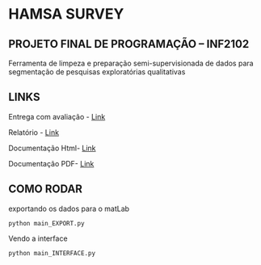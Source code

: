 # HAMSA SURVEY
## PROJETO FINAL DE PROGRAMAÇÃO – INF2102

Ferramenta de limpeza e preparação semi-supervisionada de dados para segmentação de pesquisas exploratórias qualitativas

## LINKS
Entrega com avaliação - [Link](https://github.com/brunoferraz/hamsa_survey/blob/master/docs/relatorio/Hamsa.pdf)

Relatório - [Link](https://github.com/brunoferraz/hamsa_survey/blob/master/docs/relatorio/RelatorioProjetoFinal_BRUNO%20FERRAZ.pdf)

Documentação Html- [Link](https://github.com/brunoferraz/hamsa_survey/tree/master/docs/build/html)

Documentação PDF- [Link](https://github.com/brunoferraz/hamsa_survey/blob/master/docs/build/pdf/hamsaSurvey.pdf)



## COMO RODAR

exportando os dados para o matLab 
```
python main_EXPORT.py
```
Vendo a interface
```
python main_INTERFACE.py
```
